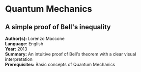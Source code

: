 # Quantum Mechanics

## A simple proof of Bell's inequality

**Author(s):** Lorenzo Maccone  
**Language:** English  
**Year:** 2013  
**Summary:** An intuitive proof of Bell's theorem with a clear
visual interpretation  
**Prerequisites:** Basic concepts of Quantum Mechanics  
